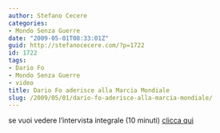 ```yaml
---
author: Stefano Cecere
categories:
- Mondo Senza Guerre
date: "2009-05-01T08:33:01Z"
guid: http://stefanocecere.com/?p=1722
id: 1722
tags:
- Dario Fo
- Mondo Senza Guerre
- video
title: Dario Fo aderisce alla Marcia Mondiale
slug: /2009/05/01/dario-fo-aderisce-alla-marcia-mondiale/
---
```


se vuoi vedere l&#8217;intervista integrale (10 minuti) [clicca qui](http://www.youtube.com/watch?v=9RnWy363vVc)